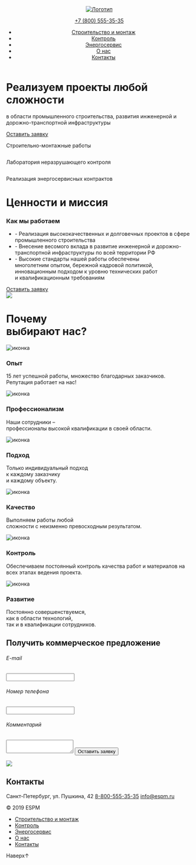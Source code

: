 <!DOCTYPE html>
<html>
	<head>
		<meta charset="utf-8">
		<meta name="viewport" content="width=device-width, initial-scale=1">
		<link rel="stylesheet" type="text/css" href="style.css">
		<script src="https://ajax.googleapis.com/ajax/libs/jquery/2.2.0/jquery.min.js"></script>
		<script src="script.js"></script>
		<link rel="stylesheet" type="text/css" href="./slick/slick.css"/>
		<link rel="stylesheet" type="text/css" href="./slick/slick-theme.css"/>	
		<script type="text/javascript" src="./slick/slick.min.js"></script>			
		<title>Главная страница</title>
	</head>
	<body>
		<header class="header">
			<div class="header-content">
				<div class="logo header-content__logo">
					<a class="logo__link" href="./index.html">
						<img class="logo__img" src="./images/logo1.png" alt="Логотип">
					</a>
				</div>
				<div class="phone header-content__phone">
					<p><a  class="phone__number" href="tel:+78005553535">+7 (800) 555-35-35</a><p>
				</div>
				<div class="hamburger">
		          <span class="line"></span>
		          <span class="line"></span>
		          <span class="line"></span>
		        </div>
			</div>
			<nav class="menu menu_theme_primary">
				<ul class="menu__list">
					<li class="menu__item">
						<a href="construction.html" class="menu__link menu__link_color_dark"><span class="list-border">Строительство и монтаж</span></a>
					</li>
					<li class="menu__item">
						<a href="control.html" class="menu__link menu__link_color_dark"><span class="list-border">Контроль</span></a>
					</li>
					<li class="menu__item">
						<a href="energy.html" class="menu__link menu__link_color_dark"><span class="list-border">Энергосервис</span></a>
					</li>
					<li class="menu__item">
						<a href="#" class="menu__link menu__link_color_dark"><span class="list-border">О нас</span></a>
					</li>
					<li class="menu__item">
						<a href="#" class="menu__link menu__link_color_dark"><span class="list-border">Контакты</span></a>
					</li>	
				</ul>
			</nav>
		</header>
		<main class="main-content">
			<div class="welcome-block welcome-block_background_primary">
				<div class="welcome-block-container welcome-block-container_theme_dark">
					<h1 class="welcome-block-container__title welcome-block-container__title_size_s">Реализуем проекты любой сложности</h1>
					<p class="welcome-block-container__text welcome-block-container__text_size_s">в области промышленного строительства, развития инженерной и дорожно-транспортной инфраструктуры</p>
					<div class="button button_size_s button_theme_red">
						<a class="button-link button-link_color_light" href="#">Оставить заявку</a>
					</div>
				</div>
			</div>
			<div class="activities">
				<div class="activities-container">
					<div class="activities-item activities-item_theme_blue">
						<div class="activities-wrapper-img">
							<img src="./images/work2.svg" class="activities-item__img" alt="">
						</div>
						<div class="activities-wrapper-title">
							<p class="activities-item__title">Строительно-монтажные работы</p>
						</div>
					</div>
					<div class="activities-item activities-item_theme_red">
						<div class="activities-wrapper-img">
							<img src="./images/work1.svg" class="activities-item__img" alt="">
						</div>
						<div class="activities-wrapper-title">
							<p class="activities-item__title activities-item__title_text_center">Лаборатория неразрушающего контроля</p>
						</div>
					</div>
					<div class="activities-item activities-item_theme_beige">
						<div class="activities-wrapper-img">
							<img src="./images/work3.svg" class="activities-item__img" alt="">
						</div>
						<div class="activities-wrapper-title">
							<p class="activities-item__title activities-item__title_text_centerBlue">Реализация энергосервисных контрактов</p>
						</div>
					</div>
				</div>
			</div>
			<div class="mission">
				<div class="mission-container">
					<div class="mission-values">
						<h1 class="mission-values__title">Ценности и миссия</h1>
						<h3 class="mission-values__title-sub">Как мы работаем</h3>
					</div>
					<div class="values-container">
						<ul class="values">
							<li class="values__item">- Реализация высококачественных и долговечных проектов в&nbsp;сфере промышленного строительства</li>
							<li class="values__item">- Внесение весомого вклада в развитие инженерной и&nbsp;дорожно-транспортной инфраструктуры по всей территории&nbsp;РФ</li>
							<li class="values__item">- Высокие стандарты нашей работы обеспечены многолетним&nbsp;опытом, бережной кадровой политикой, инновационным подходом к уровню технических работ и&nbsp;квалификационным требованиям</li>
						</ul>
						<div class="button button_size_s button_theme_red">
							<a class="button-link button-link_color_light" href="#">Оставить заявку</a>
						</div>
					</div>
					<div class="point-image">
						<img src="./images/img1.png">
					</div>
				</div>
			</div>
			<div class="experience">
				<div class="experience-container">
					<div class="experience-container__first-block"></div>
					<div class="experience-container-second-block">
						<h1 class="experience-container-second-block__title">Почему<br>выбирают нас?</h1>
					</div>
					<div class="experience-container-block-experience">
						<img class="experience-icon experience-page" src="./images/fl1.png" alt="иконка">
						<h3 class="experience-title experience-left experience-top">Опыт</h3>
						<p class="experience-text experience-left" id="second_line_first_block">15 лет успешной работы, множество благодарных заказчиков. Репутация работает на нас!</p>
					</div>
					<div class="experience-container-block-professionalism">
						<img class="experience-icon experience-page" src="./images/fl2.png" alt="иконка">
						<h3 class="experience-title experience-left experience-top">Профессионализм</h3>
						<p class="experience-text experience-left">Наши сотрудники – <br>профессионалы высокой квалификации в своей области.</p>
					</div>
					<div class="experience-container-block-approach">
						<img class="experience-icon experience-page" src="./images/fl3.png" alt="иконка">
						<h3 class="experience-title experience-left experience-top">Подход</h3>
						<p class="experience-text experience-left">Только индивидуальный подход <br>к каждому заказчику <br>и каждому объекту.</p>
					</div>
					<div class="experience-container-block-quality">
						<img class="experience-icon experience-page" src="./images/sl1.png" alt="иконка">
						<h3 class="experience-title experience-left experience-top">Качество</h3>
						<p class="experience-text experience-left" id="second_line_first_block">Выполняем работы любой <br>сложности с неизменно превосходным результатом.</p>
					</div>
					<div class="experience-container-block-control">
						<img class="experience-icon experience-page" src="./images/sl2.png" alt="иконка">
						<h3 class="experience-title experience-left experience-top">Контроль</h3>
						<p class="experience-text experience-left">Обеспечиваем постоянный контроль качества работ и материалов на всех этапах ведения проекта.</p>
					</div>
					<div class="experience-container-block-development">
						<img class="experience-icon experience-page" src="./images/sl3.png" alt="иконка">
						<h3 class="experience-title experience-left experience-top">Развитие</h3>
						<p class="experience-text experience-left">Постоянно совершенствуемся, <br>как в области технологий, <br>так и в квалификации сотрудников.</p>
					</div>
					<div class="experience-container__last-block"></div>
				</div>
			</div>
			<div class="form-block form-block_theme_red">
				<div class="form-block-container">
					<div class="form-block-left">
						<div class="form-block-left-container form-block-left-margin">
							<h2 class="form-block-left-container__title">Получить коммерческое предложение</h2>
							<form class="form" name="request" metod="post" action="#">
								<h6 class="form__field-title">E-mail</h6>
								<input class="form__input" type="email" name="email">
								<h6 class="form__field-title">Номер телефона</h6>
								<input class="form__input" type="number" name="phone">
								<h6 class="form__field-title">Комментарий</h6>
								<textarea class="form__comment" name="comment" value="#"></textarea>
								<input class="button button_size_m button_theme_blue" type="submit" value="Оставить заявку">
							</form>
						</div>
					</div>
					<div class="form-block-right activities-page">
						<img class="form-block-right__img" src="./images/img2.png">								
					</div>
				</div>
			</div>
			<div class="map-block">
				<div class="map-block-item">
					<div class="map"><script type="text/javascript" charset="utf-8" async src="https://api-maps.yandex.ru/services/constructor/1.0/js/?um=constructor%3A0e37ad1a2cbeb37cb5221ec3c9e1a2419632bb82407667a76fa923242d5154df&amp;width=100%&amp;height=490&amp;lang=ru_RU&amp;scroll=false"></script></div>
					<div class="contact-block">
						<h2 class="contact-block__title">Контакты</h2>
						<p class="contact-block__text">Санкт-Петербург, ул. Пушкина, 42 <a class="phone__number" href="tel:+78005553535">8-800-555-35-35</a> <a class="email" href="mailto:info@esmp.ru">info@espm.ru</a></p>
					</div>
				</div>
			</div>
		</main>
		<footer class="footer">
			<div class="footer-container">
				<div class="rights-icon">
					<p>© 2019 ESPM</p>
				</div>
				 <div class="footer-menu">
					<ul class="footer-menu-list">
						<li class="footer-menu-list__item"><a href="construction.html" class="footer-menu-list__link">Строительство и монтаж</a></li>
						<li class="footer-menu-list__item"><a href="control.html" class="footer-menu-list__link">Контроль</a></li>
						<li class="footer-menu-list__item"><a href="energy.html" class="footer-menu-list__link">Энергосервис</a></li>
						<li class="footer-menu-list__item"><a href="#" class="footer-menu-list__link">О нас</a></li>
						<li class="footer-menu-list__item"><a href="#" class="footer-menu-list__link">Контакты</a></li>	
					</ul>
				</div>
				<div class="button-up">
					<p>Наверх↑</p>
				</div>
			</div>
		</footer>
	</body>
</html>

